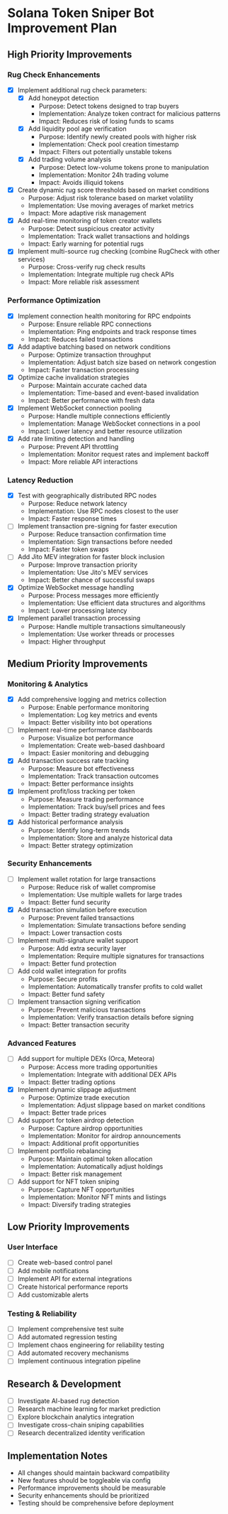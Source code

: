 # Solana Token Sniper Bot Improvement Plan

## High Priority Improvements

### Rug Check Enhancements
- [x] Implement additional rug check parameters:
  - [x] Add honeypot detection
    - Purpose: Detect tokens designed to trap buyers
    - Implementation: Analyze token contract for malicious patterns
    - Impact: Reduces risk of losing funds to scams
  - [x] Add liquidity pool age verification
    - Purpose: Identify newly created pools with higher risk
    - Implementation: Check pool creation timestamp
    - Impact: Filters out potentially unstable tokens
  - [x] Add trading volume analysis
    - Purpose: Detect low-volume tokens prone to manipulation
    - Implementation: Monitor 24h trading volume
    - Impact: Avoids illiquid tokens
- [x] Create dynamic rug score thresholds based on market conditions
  - Purpose: Adjust risk tolerance based on market volatility
  - Implementation: Use moving averages of market metrics
  - Impact: More adaptive risk management
- [x] Add real-time monitoring of token creator wallets
  - Purpose: Detect suspicious creator activity
  - Implementation: Track wallet transactions and holdings
  - Impact: Early warning for potential rugs
- [x] Implement multi-source rug checking (combine RugCheck with other services)
  - Purpose: Cross-verify rug check results
  - Implementation: Integrate multiple rug check APIs
  - Impact: More reliable risk assessment

### Performance Optimization
- [x] Implement connection health monitoring for RPC endpoints
  - Purpose: Ensure reliable RPC connections
  - Implementation: Ping endpoints and track response times
  - Impact: Reduces failed transactions
- [x] Add adaptive batching based on network conditions
  - Purpose: Optimize transaction throughput
  - Implementation: Adjust batch size based on network congestion
  - Impact: Faster transaction processing
- [x] Optimize cache invalidation strategies
  - Purpose: Maintain accurate cached data
  - Implementation: Time-based and event-based invalidation
  - Impact: Better performance with fresh data
- [x] Implement WebSocket connection pooling
  - Purpose: Handle multiple connections efficiently
  - Implementation: Manage WebSocket connections in a pool
  - Impact: Lower latency and better resource utilization
- [x] Add rate limiting detection and handling
  - Purpose: Prevent API throttling
  - Implementation: Monitor request rates and implement backoff
  - Impact: More reliable API interactions

### Latency Reduction
- [x] Test with geographically distributed RPC nodes
  - Purpose: Reduce network latency
  - Implementation: Use RPC nodes closest to the user
  - Impact: Faster response times
- [ ] Implement transaction pre-signing for faster execution
  - Purpose: Reduce transaction confirmation time
  - Implementation: Sign transactions before needed
  - Impact: Faster token swaps
- [ ] Add Jito MEV integration for faster block inclusion
  - Purpose: Improve transaction priority
  - Implementation: Use Jito's MEV services
  - Impact: Better chance of successful swaps
- [x] Optimize WebSocket message handling
  - Purpose: Process messages more efficiently
  - Implementation: Use efficient data structures and algorithms
  - Impact: Lower processing latency
- [x] Implement parallel transaction processing
  - Purpose: Handle multiple transactions simultaneously
  - Implementation: Use worker threads or processes
  - Impact: Higher throughput

## Medium Priority Improvements

### Monitoring & Analytics
- [x] Add comprehensive logging and metrics collection
  - Purpose: Enable performance monitoring
  - Implementation: Log key metrics and events
  - Impact: Better visibility into bot operations
- [ ] Implement real-time performance dashboards
  - Purpose: Visualize bot performance
  - Implementation: Create web-based dashboard
  - Impact: Easier monitoring and debugging
- [x] Add transaction success rate tracking
  - Purpose: Measure bot effectiveness
  - Implementation: Track transaction outcomes
  - Impact: Better performance insights
- [x] Implement profit/loss tracking per token
  - Purpose: Measure trading performance
  - Implementation: Track buy/sell prices and fees
  - Impact: Better trading strategy evaluation
- [x] Add historical performance analysis
  - Purpose: Identify long-term trends
  - Implementation: Store and analyze historical data
  - Impact: Better strategy optimization

### Security Enhancements
- [ ] Implement wallet rotation for large transactions
  - Purpose: Reduce risk of wallet compromise
  - Implementation: Use multiple wallets for large trades
  - Impact: Better fund security
- [x] Add transaction simulation before execution
  - Purpose: Prevent failed transactions
  - Implementation: Simulate transactions before sending
  - Impact: Lower transaction costs
- [ ] Implement multi-signature wallet support
  - Purpose: Add extra security layer
  - Implementation: Require multiple signatures for transactions
  - Impact: Better fund protection
- [ ] Add cold wallet integration for profits
  - Purpose: Secure profits
  - Implementation: Automatically transfer profits to cold wallet
  - Impact: Better fund safety
- [ ] Implement transaction signing verification
  - Purpose: Prevent malicious transactions
  - Implementation: Verify transaction details before signing
  - Impact: Better transaction security

### Advanced Features
- [ ] Add support for multiple DEXs (Orca, Meteora)
  - Purpose: Access more trading opportunities
  - Implementation: Integrate with additional DEX APIs
  - Impact: Better trading options
- [x] Implement dynamic slippage adjustment
  - Purpose: Optimize trade execution
  - Implementation: Adjust slippage based on market conditions
  - Impact: Better trade prices
- [ ] Add support for token airdrop detection
  - Purpose: Capture airdrop opportunities
  - Implementation: Monitor for airdrop announcements
  - Impact: Additional profit opportunities
- [ ] Implement portfolio rebalancing
  - Purpose: Maintain optimal token allocation
  - Implementation: Automatically adjust holdings
  - Impact: Better risk management
- [ ] Add support for NFT token sniping
  - Purpose: Capture NFT opportunities
  - Implementation: Monitor NFT mints and listings
  - Impact: Diversify trading strategies

## Low Priority Improvements

### User Interface
- [ ] Create web-based control panel
- [ ] Add mobile notifications
- [ ] Implement API for external integrations
- [ ] Create historical performance reports
- [ ] Add customizable alerts

### Testing & Reliability
- [ ] Implement comprehensive test suite
- [ ] Add automated regression testing
- [ ] Implement chaos engineering for reliability testing
- [ ] Add automated recovery mechanisms
- [ ] Implement continuous integration pipeline

## Research & Development
- [ ] Investigate AI-based rug detection
- [ ] Research machine learning for market prediction
- [ ] Explore blockchain analytics integration
- [ ] Investigate cross-chain sniping capabilities
- [ ] Research decentralized identity verification

## Implementation Notes
- All changes should maintain backward compatibility
- New features should be toggleable via config
- Performance improvements should be measurable
- Security enhancements should be prioritized
- Testing should be comprehensive before deployment

